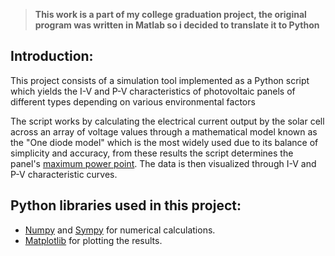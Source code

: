 > **This work is a part of my college graduation project, the original program was written in Matlab so i decided to translate it to Python**

## Introduction:
This project consists of a simulation tool implemented as a Python script which yields the I-V and P-V characteristics of photovoltaic panels of different types depending on various environmental factors

The script works by calculating the electrical current output by the solar cell across an array of voltage values through a mathematical model known as the "One diode model" which is the most widely used due to its balance of simplicity and accuracy, from these results the script determines the panel's [maximum power point](https://en.wikipedia.org/wiki/Solar-cell_efficiency#Maximum_power_point). The data is then visualized through I-V and P-V characteristic curves.

## Python libraries used in this project:
  - [Numpy](https://numpy.org/) and [Sympy](https://www.sympy.org/en/index.html) for numerical calculations.
  - [Matplotlib](https://matplotlib.org/) for plotting the results.
